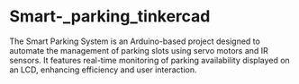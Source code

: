 # Smart-_parking_tinkercad
The Smart Parking System is an Arduino-based project designed to automate the management of parking slots using servo motors and IR sensors. It features real-time monitoring of parking availability displayed on an LCD, enhancing efficiency and user interaction.
